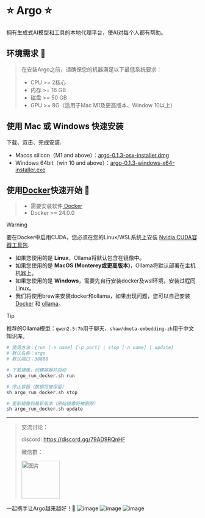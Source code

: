 # ⭐ Argo ⭐

拥有生成式AI模型和工具的本地代理平台，使AI对每个人都有帮助。

## 环境需求 🐳

> 在安装Argo之前，请确保您的机器满足以下最低系统要求：
>
>- CPU >= 2核心
>- 内存 >= 16 GB
>- 磁盘 >= 50 GB
>- GPU >= 8G（适用于Mac M1及更高版本、Window 10以上）

## 使用 Mac 或 Windows 快速安装
下载、双击、完成安装.
- Macos silicon（M1 and above）：[argo-0.1.3-osx-installer.dmg](https://github.com/xark-argo/argo/releases/download/v0.1.3/argo-0.1.3-osx-installer.dmg)
- Windows 64bit（win 10 and above）：[argo-0.1.3-windows-x64-installer.exe](https://github.com/xark-argo/argo/releases/download/v0.1.3/argo-0.1.3-windows-installer.exe)

## 使用[Docker](https://www.docker.com/)快速开始 🐳
>- 需要安装软件[ Docker](https://www.docker.com/)
>- Docker >= 24.0.0

> [!WARNING]
> 要在Docker中启用CUDA，您必须在您的Linux/WSL系统上安装
> [Nvidia CUDA容器工具包](https://docs.nvidia.com/dgx/nvidia-container-runtime-upgrade/).

- 如果您使用的是 **Linux**，Ollama将默认包含在镜像中。
- 如果您使用的是 **MacOS (Monterey或更高版本)**，Ollama将默认部署在主机机器上。
- 如果您使用的是 **Windows**，需要先自行安装docker及wsl环境，安装过程同Linux。
- 我们将使用brew来安装docker和ollama，如果出现问题，您可以自己安装[ Docker](https://www.docker.com/) 和 [ollama](https://ollama.com/download)。

> [!TIP]
> 推荐的Ollama模型：`qwen2.5:7b`用于聊天，`shaw/dmeta-embedding-zh`用于中文知识库。

  ```bash
  # 使用方法：{run [-n name] [-p port] | stop [-n name] | update}
  # 默认名称：argo
  # 默认端口：38888
  
  # 下载镜像，创建容器并启动
  sh argo_run_docker.sh run
  
  # 停止容器（数据将被保留）
  sh argo_run_docker.sh stop
  
  # 更新镜像到最新版本（原始镜像将被删除）
  sh argo_run_docker.sh update
  ```


---
> 交流讨论：
> 
> discord: https://discord.gg/79AD9RQnHF
>
> 微信群：
>
> <img src="https://github.com/user-attachments/assets/0ae6746e-7889-4acd-961c-77de128b55d0" alt="图片" style="width:100px;height:100px;">

一起携手让Argo越来越好！💪
![image](https://github.com/user-attachments/assets/b1d38101-9a50-4eb7-ad00-8b464e889738)
![image](https://github.com/user-attachments/assets/25825314-3b5d-4223-8c9d-7f11dc64a09d)
![image](https://github.com/user-attachments/assets/c9e15ce7-ab02-4f1a-ac7d-16c47030876f)
